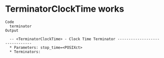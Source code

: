 # TerminatorClockTime works

    Code
      terminator
    Output
      
      -- <TerminatorClockTime> - Clock Time Terminator -------------------------------
      * Parameters: stop_time=<POSIXct>
      * Terminators:

